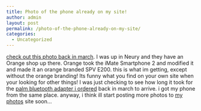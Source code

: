 ```yaml
---
title: Photo of the phone already on my site!
author: admin
layout: post
permalink: /photo-of-the-phone-already-on-my-site/
categories:
  - Uncategorized
---
```

[check out this photo back in march][1]. I was up in Neury and they have an Orange shop up there. Orange took the iMate Smartphone 2 and modified it and made it an orange branded SPV E200. this is what im getting, except without the orange branding! Its funny what you find on your own site when your looking for other things! I was just checking to see how long it took for the [palm bluetooth adapter i ordered][2] back in march to arrive. i got my phone from the same place. anyway, i think ill start posting more photos to [my photos][3] site soon&#8230;

 [1]: http://photos.lotas-smartman.net/p3404428.html
 [2]: http://blog.lotas-smartman.net/archives/2004/03/11/1564/half-my-order-here-now/
 [3]: http://photos.lotas-smartman.net